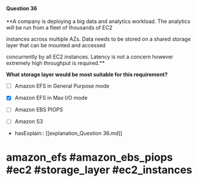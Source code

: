 #### Question  36

**A company is deploying a big data and analytics workload. The analytics will be run from a fleet of thousands of EC2

instances across multiple AZs. Data needs to be stored on a shared storage layer that can be mounted and accessed

concurrently by all EC2 instances. Latency is not a concern however extremely high throughput is required.**

**What storage layer would be most suitable for this requirement?**

- [ ] Amazon EFS in General Purpose mode

- [x] Amazon EFS in Max I/O mode

- [ ] Amazon EBS PIOPS

- [ ] Amazon S3

- hasExplain:: [[explanation_Question  36.md]]

# amazon_efs #amazon_ebs_piops #ec2 #storage_layer #ec2_instances
